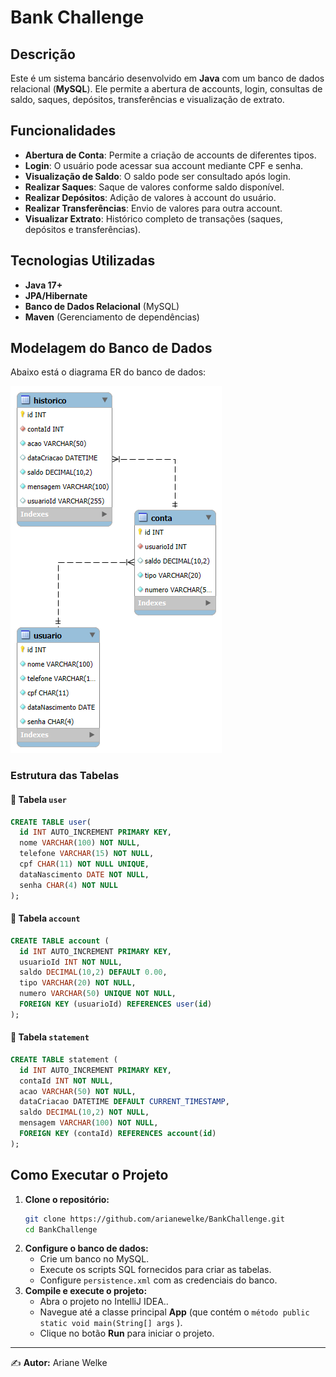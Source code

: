 # Bank Challenge

## Descrição
Este é um sistema bancário desenvolvido em **Java** com um banco de dados relacional (**MySQL**). Ele permite a abertura de accounts, login, consultas de saldo, saques, depósitos, transferências e visualização de extrato.

## Funcionalidades
- **Abertura de Conta**: Permite a criação de accounts de diferentes tipos.
-  **Login**: O usuário pode acessar sua account mediante CPF e senha.
-  **Visualização de Saldo**: O saldo pode ser consultado após login.
-  **Realizar Saques**: Saque de valores conforme saldo disponível.
-  **Realizar Depósitos**: Adição de valores à account do usuário.
-  **Realizar Transferências**: Envio de valores para outra account.
-  **Visualizar Extrato**: Histórico completo de transações (saques, depósitos e transferências).

## Tecnologias Utilizadas
- **Java 17+**
- **JPA/Hibernate**
- **Banco de Dados Relacional** (MySQL)
- **Maven** (Gerenciamento de dependências)

## Modelagem do Banco de Dados
Abaixo está o diagrama ER do banco de dados:


![Diagrama ER](https://raw.githubusercontent.com/arianewelke/BankChallenge/refs/heads/main/assets/BankChallange-DB.png)

### Estrutura das Tabelas
#### 🔹 Tabela `user`
```sql
CREATE TABLE user(
  id INT AUTO_INCREMENT PRIMARY KEY,
  nome VARCHAR(100) NOT NULL,
  telefone VARCHAR(15) NOT NULL,
  cpf CHAR(11) NOT NULL UNIQUE, 
  dataNascimento DATE NOT NULL,
  senha CHAR(4) NOT NULL
);
```

#### 🔹 Tabela `account`
```sql
CREATE TABLE account (
  id INT AUTO_INCREMENT PRIMARY KEY,
  usuarioId INT NOT NULL,
  saldo DECIMAL(10,2) DEFAULT 0.00,
  tipo VARCHAR(20) NOT NULL,
  numero VARCHAR(50) UNIQUE NOT NULL,
  FOREIGN KEY (usuarioId) REFERENCES user(id)
);
```

#### 🔹 Tabela `statement`
```sql
CREATE TABLE statement ( 
  id INT AUTO_INCREMENT PRIMARY KEY,
  contaId INT NOT NULL,
  acao VARCHAR(50) NOT NULL,
  dataCriacao DATETIME DEFAULT CURRENT_TIMESTAMP,
  saldo DECIMAL(10,2) NOT NULL,
  mensagem VARCHAR(100) NOT NULL,
  FOREIGN KEY (contaId) REFERENCES account(id)
);
```

## Como Executar o Projeto
1. **Clone o repositório:**
   ```bash
   git clone https://github.com/arianewelke/BankChallenge.git
   cd BankChallenge
   ```
2. **Configure o banco de dados:**
    - Crie um banco no MySQL.
    - Execute os scripts SQL fornecidos para criar as tabelas.
    - Configure `persistence.xml` com as credenciais do banco.
3. **Compile e execute o projeto:**
    - Abra o projeto no IntelliJ IDEA..
    - Navegue até a classe principal **App** (que contém o  `método public static void main(String[] args` ).
    - Clique no botão **Run** para iniciar o projeto.

---
✍️ **Autor:** Ariane Welke
